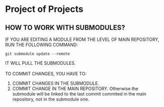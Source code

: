 # Project of Projects
## HOW TO WORK WITH SUBMODULES?
IF YOU ARE EDITING A MODULE FROM THE LEVEL OF MAIN REPOSITORY, RUN THE FOLLOWING COMMAND:
```
git submodule update --remote
```
IT WILL PULL THE SUBMODULES.<br><br>
TO COMMIT CHANGES, YOU HAVE TO:
1. COMMIT CHANGES IN THE SUBMODULE.
2. COMMIT CHANGE IN THE MAIN REPOSITORY. Otherwise the submodule will be linked to the last commit commited in the main repository, not in the submodule one.